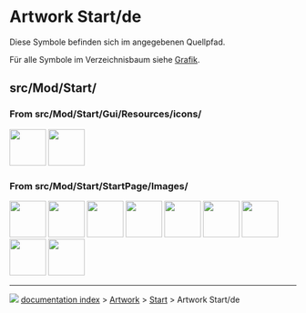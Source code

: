 # Artwork Start/de
Diese Symbole befinden sich im angegebenen Quellpfad.

Für alle Symbole im Verzeichnisbaum siehe [Grafik](Artwork/de.md).

## src/Mod/Start/

### From src/Mod/Start/Gui/Resources/icons/ 

<img alt="" src=images/Preferences-start.svg  style="width:64px;"> <img alt="" src=images/StartWorkbench.svg  style="width:64px;">

### From src/Mod/Start/StartPage/Images/ 

<img alt="" src=images/Developerhub.png  style="width:64px;"> <img alt="" src=images/Freecad.png  style="width:64px;"> <img alt="" src=images/Installed.png  style="width:64px;"> <img alt="" src=images/Manual.png  style="width:64px;"> <img alt="" src=images/New_file_thumbnail.svg  style="width:64px;"> <img alt="" src=images/Poweruserhub.png  style="width:64px;"> <img alt="" src=images/Settings.png  style="width:64px;"> <img alt="" src=images/Settings.svg  style="width:64px;"> <img alt="" src=images/Userhub.png  style="width:64px;">



---
![](images/Right_arrow.png) [documentation index](../README.md) > [Artwork](Category_Artwork.md) > [Start](Category_Start.md) > Artwork Start/de
